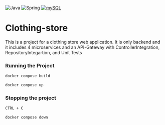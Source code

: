 ![Java](https://img.shields.io/badge/java-%23ED8B00.svg?style=for-the-badge&logo=openjdk&logoColor=white) ![Spring](https://img.shields.io/badge/spring-%236DB33F.svg?style=for-the-badge&logo=spring&logoColor=white) [![mySQL](https://img.shields.io/badge/mySQL-%236DB33F.svg?style=for-the-badge&logo=mySQL&logoColor=red)](https://img.shields.io/badge/mySQL-%23FFFFFF.svg?style=for-the-badge&logo=mySQL&logoColor=black
)
# Clothing-store

This is a project for a clothing store web application. It is only backend and it includes 4 microservices and an API-Gateway with ControllerIntegration, RepositoryIntegartion, and Unit Tests 

### Running the Project

```bash
docker compose build

docker compose up

```

### Stopping the project

```bash
CTRL + C

docker compose down
```

